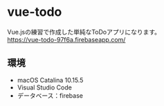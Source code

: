 # vue-todo
Vue.jsの練習で作成した単純なToDoアプリになります。  
https://vue-todo-97f6a.firebaseapp.com/

## 環境
- macOS Catalina 10.15.5
- Visual Studio Code
- データベース：firebase
